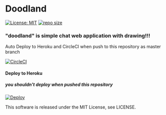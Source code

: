 # Doodland
[![License: MIT](https://img.shields.io/badge/License-MIT-yellow.svg)](https://opensource.org/licenses/MIT) [![repo size](https://img.shields.io/github/repo-size/haryoiro/TS_DrawChatApp)](https://github.com/haryoiro/TS_DrawChatApp)


### "doodland" is simple chat web application with drawing!!!
 
Auto Deploy to Heroku and CircleCI when push to this repository as master branch

[![CircleCI](https://circleci.com/gh/haryoiro/TS_DrawChatApp/tree/master.svg?style=svg)](https://circleci.com/gh/haryoiro/TS_DrawChatApp/tree/master)

#### Deploy to Heroku
##### you shouldn't deploy when pushed this repository

[![Deploy](https://www.herokucdn.com/deploy/button.svg)](https://heroku.com/deploy)


This software is released under the MIT License, see LICENSE.

